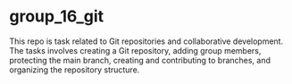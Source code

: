 # group_16_git
This repo is task related to Git repositories and collaborative development. The tasks involves creating a Git repository, adding group members, protecting the main branch, creating and contributing to branches, and organizing the repository structure.
